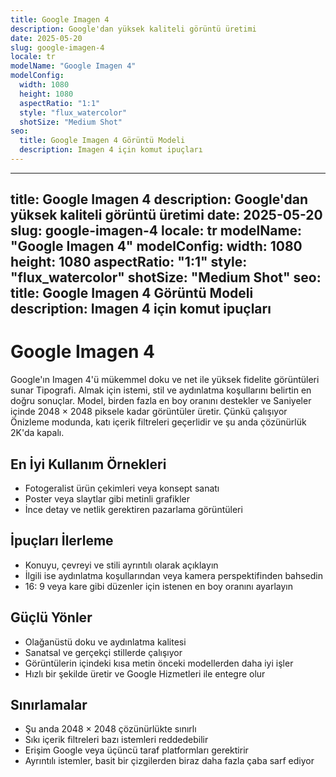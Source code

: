 ```yaml
---
title: Google Imagen 4
description: Google'dan yüksek kaliteli görüntü üretimi
date: 2025-05-20
slug: google-imagen-4
locale: tr
modelName: "Google Imagen 4"
modelConfig:
  width: 1080
  height: 1080
  aspectRatio: "1:1"
  style: "flux_watercolor"
  shotSize: "Medium Shot"
seo:
  title: Google Imagen 4 Görüntü Modeli
  description: Imagen 4 için komut ipuçları
---
```


---
title: Google Imagen 4
description: Google'dan yüksek kaliteli görüntü üretimi
date: 2025-05-20
slug: google-imagen-4
locale: tr
modelName: "Google Imagen 4"
modelConfig:
  width: 1080
  height: 1080
  aspectRatio: "1:1"
  style: "flux_watercolor"
  shotSize: "Medium Shot"
seo:
  title: Google Imagen 4 Görüntü Modeli
  description: Imagen 4 için komut ipuçları
---

# Google Imagen 4

Google'ın Imagen 4'ü mükemmel doku ve net ile yüksek fidelite görüntüleri sunar
Tipografi. Almak için istemi, stil ve aydınlatma koşullarını belirtin
en doğru sonuçlar. Model, birden fazla en boy oranını destekler ve
Saniyeler içinde 2048 × 2048 piksele kadar görüntüler üretir. Çünkü çalışıyor
Önizleme modunda, katı içerik filtreleri geçerlidir ve şu anda çözünürlük
2K'da kapalı.

## En İyi Kullanım Örnekleri

- Fotogeralist ürün çekimleri veya konsept sanatı
- Poster veya slaytlar gibi metinli grafikler
- İnce detay ve netlik gerektiren pazarlama görüntüleri

## İpuçları İlerleme

- Konuyu, çevreyi ve stili ayrıntılı olarak açıklayın
- İlgili ise aydınlatma koşullarından veya kamera perspektifinden bahsedin
- 16: 9 veya kare gibi düzenler için istenen en boy oranını ayarlayın

## Güçlü Yönler

- Olağanüstü doku ve aydınlatma kalitesi
- Sanatsal ve gerçekçi stillerde çalışıyor
- Görüntülerin içindeki kısa metin önceki modellerden daha iyi işler
- Hızlı bir şekilde üretir ve Google Hizmetleri ile entegre olur

## Sınırlamalar

- Şu anda 2048 × 2048 çözünürlükte sınırlı
- Sıkı içerik filtreleri bazı istemleri reddedebilir
- Erişim Google veya üçüncü taraf platformları gerektirir
- Ayrıntılı istemler, basit bir çizgilerden biraz daha fazla çaba sarf ediyor
